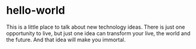 # hello-world
This is a little place to talk about new technology ideas. There is just one opportunity to live, but just one idea can transform your live, the world and the future. And that idea will make you immortal.
